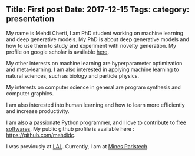 Title: First post
Date: 2017-12-15
Tags: 
category: presentation 
---

My name is Mehdi Cherti, I am PhD student working on machine learning and deep generative models. 
My PhD is about deep generative models and how to use them to study and experiment with novelty generation.
My profile on google scholar is available [here](https://scholar.google.fr/citations?user=JgOyYi8AAAAJ&hl=en&oi=ao).

My other interests on machine learning are hyperparameter optimization and meta-learning.
I am also interested in applying machine learning to natural sciences, such as biology and particle physics.

My interests on computer science in general are program synthesis and computer graphics.

I am also interested into human learning and how to learn more efficiently and increase productivity.

I am also a passionate Python programmer, and I love to contribute to [free softwares](https://www.gnu.org/philosophy/free-sw.en.html).
My public github profile is available here : <https://github.com/mehdidc>.

I was previously at [LAL](https://www.lal.in2p3.fr). Currently, I am at [Mines Paristech](https://www.mines-paristech.fr).
